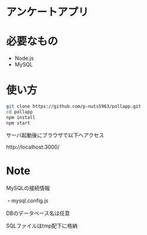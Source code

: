 # アンケートアプリ

# 必要なもの

* Node.js
* MySQL

# 使い方


```bash
git clone https://github.com/p-nuts5963/pollapp.git
cd pollapp
npm install
npm start
```
サーバ起動後にブラウザで以下へアクセス

http://localhost:3000/

# Note

MySQLの接続情報

・mysql.config.js

DBのデータベース名は任意

SQLファイルはtmp配下に格納
